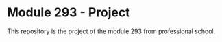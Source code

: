 # Module 293 - Project

This repository is the project of the module 293 from professional school. 
